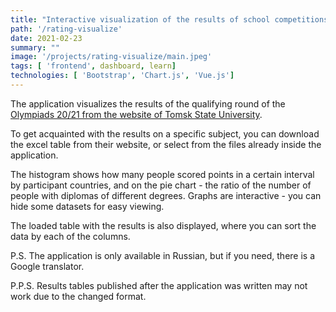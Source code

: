 ```yaml
---
title: "Interactive visualization of the results of school competitions"
path: '/rating-visualize'
date: 2021-02-23
summary: ""
image: '/projects/rating-visualize/main.jpeg'
tags: [ 'frontend', dashboard, learn]
technologies: [ 'Bootstrap', 'Chart.js', 'Vue.js']
---
```

The application visualizes the results of the qualifying round 
of the [Olympiads 20/21 from the website of Tomsk State University](http://abiturient.tsu.ru/ru/content/results-ORMO).

To get acquainted with the results on a specific subject, you 
can download the excel table from their website, or select from 
the files already inside the application.

The histogram shows how many people scored points in a certain 
interval by participant countries, and on the pie chart - the ratio 
of the number of people with diplomas of different degrees. Graphs are 
interactive - you can hide some datasets for easy viewing.

The loaded table with the results is also displayed, where you can 
sort the data by each of the columns.

P.S. The application is only available in Russian, but if you need, 
there is a Google translator.

P.P.S. Results tables published after the application was written may 
not work due to the changed format.